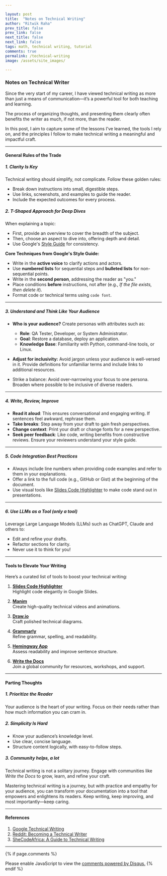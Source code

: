 ```yaml
---

layout: post
title:  "Notes on Technical Writing"
author: "Ritwik Raha"
prev_title: false
prev_link: false
next_title: false
next_link: false
tags: math, technical writing, tutorial
comments: true
permalink: /technical-writing
image: /assets/site_images/

---
```

### Notes on  Technical Writer


Since the very start of my career, I have viewed technical writing as more than just a means of communication—it’s a powerful tool for both teaching and learning. 

The process of organizing thoughts, and presenting them clearly often benefits the writer as much, if not more, than the reader. 

In this post, I aim to capture some of the lessons I’ve learned, the tools I rely on, and the principles I follow to make technical writing a meaningful and impactful craft. 

---

#### General Rules of the Trade

##### 1. **Clarity Is Key**  
Technical writing should simplify, not complicate. Follow these golden rules:
   - Break down instructions into small, digestible steps.
   - Use links, screenshots, and examples to guide the reader.
   - Include the expected outcomes for every process.

##### 2. **T-Shaped Approach for Deep Dives**  
When explaining a topic:
   - First, provide an overview to cover the breadth of the subject.
   - Then, choose an aspect to dive into, offering depth and detail.
   - Use Google's [Style Guide](https://developers.google.com/style) for consistency.

   **Core Techniques from Google's Style Guide:**
   - Write in the **active voice** to clarify actions and actors.
   - Use **numbered lists** for sequential steps and **bulleted lists** for non-sequential points.
   - Write in the **second person**, addressing the reader as "you."
   - Place conditions **before** instructions, not after (e.g., *If the file exists, then delete it*).
   - Format code or technical terms using `code font`.

---

##### 3. **Understand and Think Like Your Audience**  
   - **Who is your audience?** Create personas with attributes such as:
      - **Role**: QA Tester, Developer, or System Administrator.
      - **Goal**: Restore a database, deploy an application.
      - **Knowledge Base**: Familiarity with Python, command-line tools, or Linux.

   - **Adjust for inclusivity:** Avoid jargon unless your audience is well-versed in it. Provide definitions for unfamiliar terms and include links to additional resources.
   - Strike a balance: Avoid over-narrowing your focus to one persona. Broaden where possible to be inclusive of diverse readers.

---

##### 4. **Write, Review, Improve**  
   - **Read it aloud**: This ensures conversational and engaging writing. If sentences feel awkward, rephrase them.
   - **Take breaks**: Step away from your draft to gain fresh perspectives.
   - **Change context**: Print your draft or change fonts for a new perspective.
   - **Seek peer feedback**: Like code, writing benefits from constructive reviews. Ensure your reviewers understand your style guide.

---

##### 5. **Code Integration Best Practices**  
   - Always include line numbers when providing code examples and refer to them in your explanations.
   - Offer a link to the full code (e.g., GitHub or Gist) at the beginning of the document.
   - Use visual tools like [Slides Code Highlighter](https://romannurik.github.io/SlidesCodeHighlighter/?theme=angular-light&font=Roboto+Mono&tab=4&size=40&sel=focus) to make code stand out in presentations.

---

##### 6. **Use LLMs as a Tool (only a tool)**  
Leverage Large Language Models (LLMs) such as ChatGPT, Claude and others to:
   - Edit and refine your drafts.
   - Refactor sections for clarity.
   - Never use it to think for you!

---

#### Tools to Elevate Your Writing

Here’s a curated list of tools to boost your technical writing:

1. **[Slides Code Highlighter](https://romannurik.github.io/SlidesCodeHighlighter/)**  
   Highlight code elegantly in Google Slides.

2. **[Manim](https://www.manim.community/)**  
   Create high-quality technical videos and animations.

3. **[Draw.io](https://www.drawio.com/)**  
   Craft polished technical diagrams.

4. **[Grammarly](https://app.grammarly.com/)**  
   Refine grammar, spelling, and readability.

5. **[Hemingway App](https://hemingwayapp.com/)**  
   Assess readability and improve sentence structure.

6. **[Write the Docs](https://www.writethedocs.org/)**  
   Join a global community for resources, workshops, and support.

---

#### Parting Thoughts

##### 1. **Prioritize the Reader**  
Your audience is the heart of your writing. Focus on their needs rather than how much information you can cram in.

##### 2. **Simplicity Is Hard**  
- Know your audience’s knowledge level.  
- Use clear, concise language.  
- Structure content logically, with easy-to-follow steps.

##### 3. **Community helps, a lot**  
Technical writing is not a solitary journey. Engage with communities like *Write the Docs* to grow, learn, and refine your craft.

Mastering technical writing is a journey, but with practice and empathy for your audience, you can transform your documentation into a tool that empowers and enlightens its readers. Keep writing, keep improving, and most importantly—keep caring.

---

#### References
1. [Google Technical Writing](https://developers.google.com/tech-writing)  
2. [Reddit: Becoming a Technical Writer](https://www.reddit.com/r/technicalwriting/comments/17hcxjt/becoming_a_technical_writer/)  
3. [SheCodeAfrica: A Guide to Technical Writing](https://medium.com/shecodeafrica/a-guide-to-technical-writing-7efcd0e70166)  

---




{% if page.comments %}
<div id="disqus_thread"></div>
<script>
    /**
    *  RECOMMENDED CONFIGURATION VARIABLES: EDIT AND UNCOMMENT THE SECTION BELOW TO INSERT DYNAMIC VALUES FROM YOUR PLATFORM OR CMS.
    *  LEARN WHY DEFINING THESE VARIABLES IS IMPORTANT: https://disqus.com/admin/universalcode/#configuration-variables    */
    var disqus_config = function () {
    this.page.url = 'https://ritwikraha.github.io{{ page.url }}';  // Replace PAGE_URL with your page's canonical URL variable
    this.page.identifier = 'https://'+'{{ page.id }}'; // Replace PAGE_IDENTIFIER with your page's unique identifier variable
    };
  
    (function() { // DON'T EDIT BELOW THIS LINE
    var d = document, s = d.createElement('script');
    s.src = 'https://ritwikraha-github-io.disqus.com/embed.js';
    s.setAttribute('data-timestamp', +new Date());
    (d.head || d.body).appendChild(s);
    })();
</script>
<noscript>Please enable JavaScript to view the <a href="https://disqus.com/?ref_noscript">comments powered by Disqus.</a></noscript>
{% endif %}
